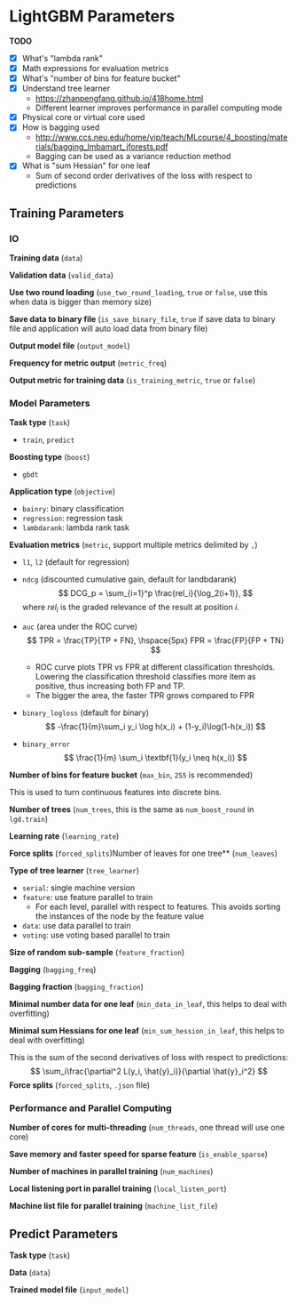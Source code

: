 # LightGBM Parameters

**TODO**

- [x] What's "lambda rank"
- [x] Math expressions for evaluation metrics
- [x] What's "number of bins for feature bucket"
- [x] Understand tree learner
  - https://zhanpengfang.github.io/418home.html
  - Different learner improves performance in parallel computing mode
- [x] Physical core or virtual core used
- [x] How is bagging used
  - http://www.ccs.neu.edu/home/vip/teach/MLcourse/4_boosting/materials/bagging_lmbamart_jforests.pdf
  - Bagging can be used as a variance reduction method
- [x] What is "sum Hessian" for one leaf
  - Sum of second order derivatives of the loss with respect to predictions



## Training Parameters

### IO

**Training data** (`data`)

**Validation data** (`valid_data`)

**Use two round loading** (`use_two_round_loading`, `true` or `false`, use this when data is bigger than memory size)

**Save data to binary file** (`is_save_binary_file`, `true` if save data to binary file and application will auto load data from binary file)

**Output model file** (`output_model`)

**Frequency for metric output** (`metric_freq`)

**Output metric for training data** (`is_training_metric`, `true` or `false`)



### Model Parameters

**Task type** (`task`)

- `train`, `predict`

**Boosting type** (`boost`)

- `gbdt`

**Application type** (`objective`)

- `bainry`: binary classification
- `regression`: regression task
- `lambdarank`: lambda rank task

**Evaluation metrics** (`metric`, support multiple metrics delimited by `,`)

- `l1`, `l2` (default for regression)

- `ndcg` (discounted cumulative gain, default for landbdarank)
  $$
  DCG_p = \sum_{i=1}^p \frac{rel_i}{\log_2(i+1)},
  $$
  where $rel_i$ is the graded relevance of the result at position $i$.

- `auc` (area under the ROC curve)
  $$
  TPR = \frac{TP}{TP + FN}, \hspace{5px} FPR = \frac{FP}{FP + TN}
  $$

  - ROC curve plots TPR vs FPR at different classification thresholds. Lowering the classification threshold classifies more item as positive, thus increasing both FP and TP.
  - The bigger the area, the faster TPR grows compared to FPR

- `binary_logloss` (default for binary)
  $$
  -\frac{1}{m}\sum_i y_i \log h(x_i) + (1-y_i)\log(1-h(x_i))
  $$
  

- `binary_error`
  $$
  \frac{1}{m} \sum_i \textbf{1}(y_i \neq h(x_i))
  $$
  

**Number of bins for feature bucket** (`max_bin`, `255` is recommended)

This is used to turn continuous features into discrete bins.

**Number of trees** (`num_trees`, this is the same as `num_boost_round` in `lgd.train`)

**Learning rate** (`learning_rate`)

**Force splits** (`forced_splits`)Number of leaves for one tree** (`num_leaves`)

**Type of tree learner** (`tree_learner`)

- `serial`: single machine version
- `feature`: use feature parallel to train
  - For each level, parallel with respect to features. This avoids sorting the instances of the node by the feature value
- `data`: use data parallel to train
- `voting`: use voting based parallel to train

**Size of random sub-sample** (`feature_fraction`)

**Bagging** (`bagging_freq`)

**Bagging fraction** (`bagging_fraction`)

**Minimal number data for one leaf** (`min_data_in_leaf`, this helps to deal with overfitting)

**Minimal sum Hessians for one leaf** (`min_sum_hession_in_leaf`, this helps to deal with overfitting)

This is the sum of the second derivatives of loss with respect to predictions:
$$
\sum_i\frac{\partial^2 L(y_i, \hat{y}_i)}{\partial \hat{y}_i^2}
$$
**Force splits** (`forced_splits`, `.json` file)



### Performance and Parallel Computing

**Number of cores for multi-threading** (`num_threads`, one thread will use one core)

**Save memory and faster speed for sparse feature** (`is_enable_sparse`)

**Number of machines in parallel training** (`num_machines`)

**Local listening port in parallel training** (`local_listen_port`)

**Machine list file for parallel training** (`machine_list_file`)



## Predict Parameters

**Task type** (`task`)

**Data** (`data`)

**Trained model file** (`input_model`)

